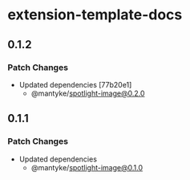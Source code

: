 # extension-template-docs

## 0.1.2

### Patch Changes

- Updated dependencies [77b20e1]
  - @mantyke/spotlight-image@0.2.0

## 0.1.1

### Patch Changes

- Updated dependencies
  - @mantyke/spotlight-image@0.1.0

